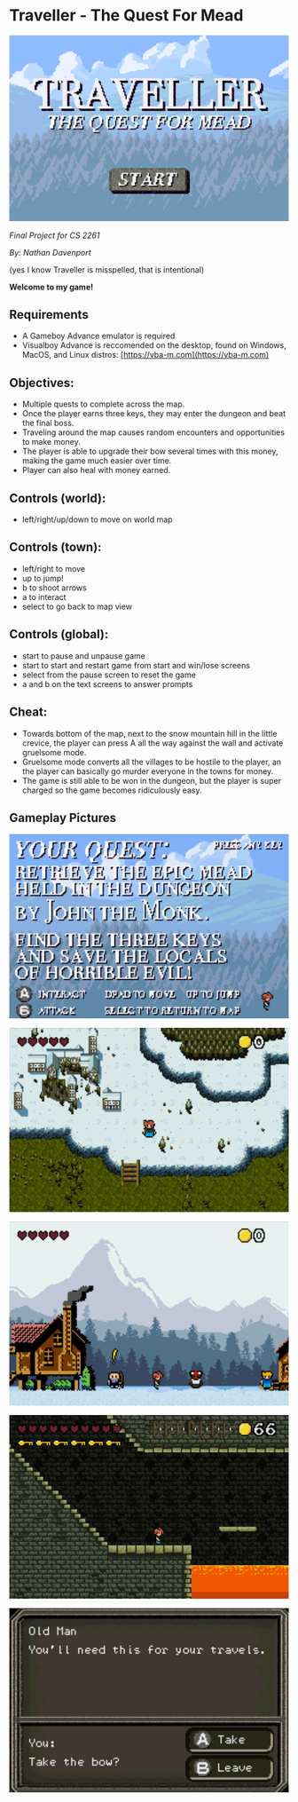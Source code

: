 # Traveller - The Quest For Mead

![title screen](./images/title.png)

*Final Project for CS 2261*

*By: Nathan Davenport*

(yes I know Traveller is misspelled, that is intentional)

**Welcome to my game!**

## Requirements
- A Gameboy Advance emulator is required
- Visualboy Advance is reccomended on the desktop, found on Windows, MacOS, and Linux distros: [https://vba-m.com](https://vba-m.com)

## Objectives:
- Multiple quests to complete across the map.
- Once the player earns three keys, they may enter the dungeon and beat the final boss.
- Traveling around the map causes random encounters and opportunities to make money.
- The player is able to upgrade their bow several times with this money, making the game much easier over time.
- Player can also heal with money earned.

## Controls (world): 
- left/right/up/down to move on world map

## Controls (town):
- left/right to move
- up to jump!
- b to shoot arrows
- a to interact
- select to go back to map view

## Controls (global):
- start to pause and unpause game
- start to start and restart game from start and win/lose screens
- select from the pause screen to reset the game
- a and b on the text screens to answer prompts

## Cheat:
- Towards bottom of the map, next to the snow mountain hill in the little crevice, the player can press A all the way against the wall and activate gruelsome mode.
- Gruelsome mode converts all the villages to be hostile to the player, an the player can basically go murder everyone in the towns for money. 
- The game is still able to be won in the dungeon, but the player is super charged so the game becomes ridiculously easy.

## Gameplay Pictures
![instruction screen](./images/instructions.png)

![map screen](./images/map.png)

![town screen](./images/town.png)

![dungeon screen](./images/dungeon.png)

![chat screen](./images/chat.png)

